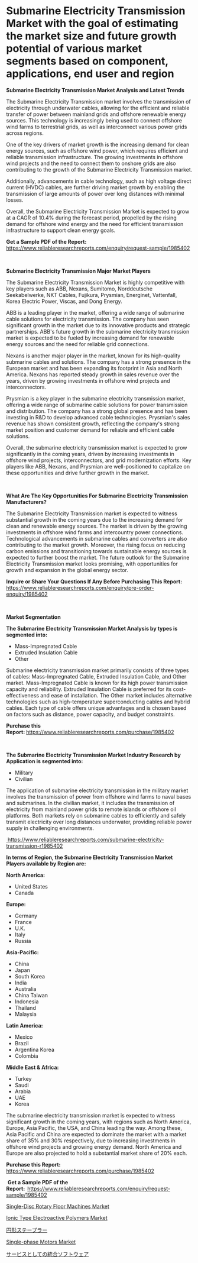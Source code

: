 <p><h1>Submarine Electricity Transmission Market with the goal of estimating the market size and future growth potential of various market segments based on component, applications, end user and region</h1></p><p><strong>Submarine Electricity Transmission Market Analysis and Latest Trends</strong></p>
<p><p>The Submarine Electricity Transmission market involves the transmission of electricity through underwater cables, allowing for the efficient and reliable transfer of power between mainland grids and offshore renewable energy sources. This technology is increasingly being used to connect offshore wind farms to terrestrial grids, as well as interconnect various power grids across regions.</p><p>One of the key drivers of market growth is the increasing demand for clean energy sources, such as offshore wind power, which requires efficient and reliable transmission infrastructure. The growing investments in offshore wind projects and the need to connect them to onshore grids are also contributing to the growth of the Submarine Electricity Transmission market.</p><p>Additionally, advancements in cable technology, such as high voltage direct current (HVDC) cables, are further driving market growth by enabling the transmission of large amounts of power over long distances with minimal losses.</p><p>Overall, the Submarine Electricity Transmission Market is expected to grow at a CAGR of 10.4% during the forecast period, propelled by the rising demand for offshore wind energy and the need for efficient transmission infrastructure to support clean energy goals.</p></p>
<p><strong>Get a Sample PDF of the Report:&nbsp;</strong> <a href="https://www.reliableresearchreports.com/enquiry/request-sample/1985402">https://www.reliableresearchreports.com/enquiry/request-sample/1985402</a></p>
<p>&nbsp;</p>
<p><strong>Submarine Electricity Transmission Major Market Players</strong></p>
<p><p>The Submarine Electricity Transmission Market is highly competitive with key players such as ABB, Nexans, Sumitomo, Norddeutsche Seekabelwerke, NKT Cables, Fujikura, Prysmian, Energinet, Vattenfall, Korea Electric Power, Viscas, and Dong Energy.</p><p>ABB is a leading player in the market, offering a wide range of submarine cable solutions for electricity transmission. The company has seen significant growth in the market due to its innovative products and strategic partnerships. ABB's future growth in the submarine electricity transmission market is expected to be fueled by increasing demand for renewable energy sources and the need for reliable grid connections.</p><p>Nexans is another major player in the market, known for its high-quality submarine cables and solutions. The company has a strong presence in the European market and has been expanding its footprint in Asia and North America. Nexans has reported steady growth in sales revenue over the years, driven by growing investments in offshore wind projects and interconnectors.</p><p>Prysmian is a key player in the submarine electricity transmission market, offering a wide range of submarine cable solutions for power transmission and distribution. The company has a strong global presence and has been investing in R&D to develop advanced cable technologies. Prysmian's sales revenue has shown consistent growth, reflecting the company's strong market position and customer demand for reliable and efficient cable solutions.</p><p>Overall, the submarine electricity transmission market is expected to grow significantly in the coming years, driven by increasing investments in offshore wind projects, interconnectors, and grid modernization efforts. Key players like ABB, Nexans, and Prysmian are well-positioned to capitalize on these opportunities and drive further growth in the market.</p></p>
<p>&nbsp;</p>
<p><strong>What Are The Key Opportunities For Submarine Electricity Transmission Manufacturers?</strong></p>
<p><p>The Submarine Electricity Transmission market is expected to witness substantial growth in the coming years due to the increasing demand for clean and renewable energy sources. The market is driven by the growing investments in offshore wind farms and intercountry power connections. Technological advancements in submarine cables and converters are also contributing to the market growth. Moreover, the rising focus on reducing carbon emissions and transitioning towards sustainable energy sources is expected to further boost the market. The future outlook for the Submarine Electricity Transmission market looks promising, with opportunities for growth and expansion in the global energy sector.</p></p>
<p><strong>Inquire or Share Your Questions If Any Before Purchasing This Report:</strong> <a href="https://www.reliableresearchreports.com/enquiry/pre-order-enquiry/1985402">https://www.reliableresearchreports.com/enquiry/pre-order-enquiry/1985402</a></p>
<p>&nbsp;</p>
<p><strong>Market Segmentation</strong></p>
<p><strong>The Submarine Electricity Transmission Market Analysis by types is segmented into:</strong></p>
<p><ul><li>Mass-Impregnated Cable</li><li>Extruded Insulation Cable</li><li>Other</li></ul></p>
<p><p>Submarine electricity transmission market primarily consists of three types of cables: Mass-Impregnated Cable, Extruded Insulation Cable, and Other market. Mass-Impregnated Cable is known for its high power transmission capacity and reliability. Extruded Insulation Cable is preferred for its cost-effectiveness and ease of installation. The Other market includes alternative technologies such as high-temperature superconducting cables and hybrid cables. Each type of cable offers unique advantages and is chosen based on factors such as distance, power capacity, and budget constraints.</p></p>
<p><strong>Purchase this Report:&nbsp;</strong><a href="https://www.reliableresearchreports.com/purchase/1985402">https://www.reliableresearchreports.com/purchase/1985402</a></p>
<p>&nbsp;</p>
<p><strong>The Submarine Electricity Transmission Market Industry Research by Application is segmented into:</strong></p>
<p><ul><li>Military</li><li>Civilian</li></ul></p>
<p><p>The application of submarine electricity transmission in the military market involves the transmission of power from offshore wind farms to naval bases and submarines. In the civilian market, it includes the transmission of electricity from mainland power grids to remote islands or offshore oil platforms. Both markets rely on submarine cables to efficiently and safely transmit electricity over long distances underwater, providing reliable power supply in challenging environments.</p></p>
<p><a href="https://www.reliableresearchreports.com/submarine-electricity-transmission-r1985402">&nbsp;https://www.reliableresearchreports.com/submarine-electricity-transmission-r1985402</a></p>
<p><strong>In terms of Region, the Submarine Electricity Transmission Market Players available by Region are:</strong></p>
<p>
    <p> <strong> North America: </strong>
        <ul>
            <li>United States</li>
            <li>Canada</li>
        </ul>
        </p> 
    <p> <strong> Europe: </strong>
        <ul>
            <li>Germany</li>
            <li>France</li>
            <li>U.K.</li>
            <li>Italy</li>
            <li>Russia</li>
        </ul>
        </p> 
    <p> <strong> Asia-Pacific: </strong>
        <ul>
            <li>China</li>
            <li>Japan</li>
            <li>South Korea</li>
            <li>India</li>
            <li>Australia</li>
            <li>China Taiwan</li>
            <li>Indonesia</li>
            <li>Thailand</li>
            <li>Malaysia</li>
        </ul>
        </p> 
    <p> <strong> Latin America: </strong>
        <ul>
            <li>Mexico</li>
            <li>Brazil</li>
            <li>Argentina Korea</li>
            <li>Colombia</li>
        </ul>
        </p> 
    <p> <strong> Middle East & Africa: </strong>
        <ul>
            <li>Turkey</li>
            <li>Saudi</li>
            <li>Arabia</li>
            <li>UAE</li>
            <li>Korea</li>
        </ul>
    </p>
    </p>
<p><p>The submarine electricity transmission market is expected to witness significant growth in the coming years, with regions such as North America, Europe, Asia Pacific, the USA, and China leading the way. Among these, Asia Pacific and China are expected to dominate the market with a market share of 35% and 30% respectively, due to increasing investments in offshore wind projects and growing energy demand. North America and Europe are also projected to hold a substantial market share of 20% each.</p></p>
<p><strong>Purchase this Report: </strong><a href="https://www.reliableresearchreports.com/purchase/1985402">https://www.reliableresearchreports.com/purchase/1985402</a></p>
<p>&nbsp;<strong>Get a Sample PDF of the Report:&nbsp;&nbsp;</strong><a href="https://www.reliableresearchreports.com/enquiry/request-sample/1985402">https://www.reliableresearchreports.com/enquiry/request-sample/1985402</a></p>
<p><strong></strong></p>
<p><p><a href="https://github.com/kosella/Market-Research-Report-List-3/blob/main/single-disc-rotary-floor-machines-market.md">Single-Disc Rotary Floor Machines Market</a></p><p><a href="https://issuu.com/reportprime-2/docs/ionic-type-electroactive-polymers-market-size-2030">Ionic Type Electroactive Polymers Market</a></p><p><a href="https://medium.com/@hugofirst21/%E3%82%B5%E3%83%BC%E3%82%AF%E3%83%AB%E3%82%B9%E3%83%86%E3%82%A4%E3%83%97%E3%83%A9%E3%83%BC%E5%B8%82%E5%A0%B4%E3%81%AE%E5%B1%95%E6%9C%9B-%E6%A5%AD%E7%95%8C%E6%A6%82%E8%A6%81%E3%81%A8%E4%BA%88%E6%B8%AC-2024%E5%B9%B4%E3%81%8B%E3%82%892031%E5%B9%B4-61ff67735a2e">円形ステープラー</a></p><p><a href="https://github.com/kufem1/Market-Research-Report-List-2/blob/main/single-phase-motors-market.md">Single-phase Motors Market</a></p><p><a href="https://github.com/sghwr779811674/Market-Research-Report-List-1/blob/main/540712545225.md">サービスとしての統合ソフトウェア</a></p></p>